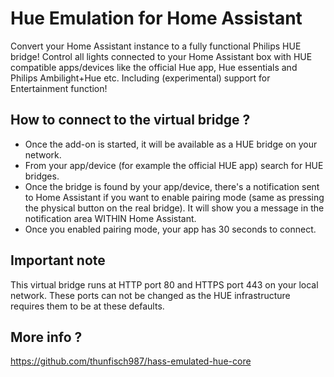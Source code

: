 # Hue Emulation for Home Assistant

Convert your Home Assistant instance to a fully functional Philips HUE bridge!
Control all lights connected to your Home Assistant box with HUE compatible apps/devices like the official Hue app, Hue essentials and Philips Ambilight+Hue etc. Including (experimental) support for Entertainment function!

## How to connect to the virtual bridge ?
- Once the add-on is started, it will be available as a HUE bridge on your network.
- From your app/device (for example the official HUE app) search for HUE bridges.
- Once the bridge is found by your app/device, there's a notification sent to Home Assistant if you want to enable pairing mode (same as pressing the physical button on the real bridge). It will show you a message in the notification area WITHIN Home Assistant.
- Once you enabled pairing mode, your app has 30 seconds to connect.

## Important note
This virtual bridge runs at HTTP port 80 and HTTPS port 443 on your local network. These ports can not be changed as the HUE infrastructure requires them to be at these defaults.

## More info ?

https://github.com/thunfisch987/hass-emulated-hue-core
